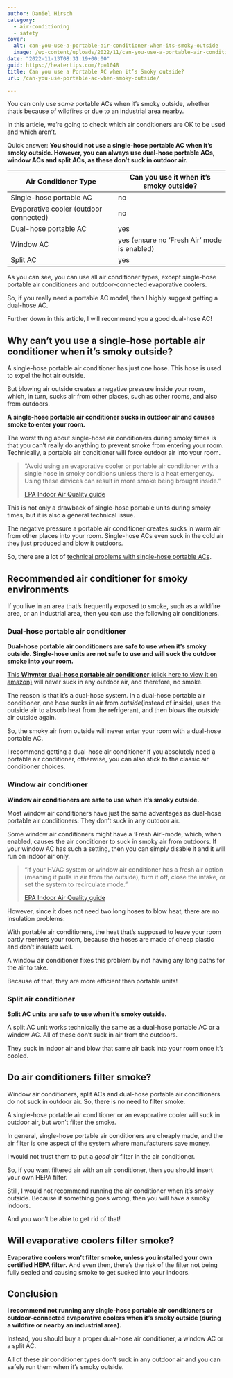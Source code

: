```yaml
---
author: Daniel Hirsch
category:
  - air-conditioning
  - safety
cover:
  alt: can-you-use-a-portable-air-conditioner-when-its-smoky-outside
  image: /wp-content/uploads/2022/11/can-you-use-a-portable-air-conditioner-when-its-smoky-outside.jpg
date: "2022-11-13T08:31:19+00:00"
guid: https://heatertips.com/?p=1048
title: Can you use a Portable AC when it’s Smoky outside?
url: /can-you-use-portable-ac-when-smoky-outside/

---
```

You can only use _some_ portable ACs when it’s smoky outside, whether that’s because of wildfires or due to an industrial area nearby.

In this article, we’re going to check which air conditioners are OK to be used and which aren’t.

Quick answer: **You should not use a single-hose portable AC when it’s smoky outside. However, you can always use dual-hose portable ACs, window ACs and split ACs, as these don’t suck in outdoor air.**

Air Conditioner Type | Can you use it when it’s smoky outside?
--- | ---
Single-hose portable AC | no
Evaporative cooler (outdoor connected) | no
Dual-hose portable AC | yes
Window AC | yes (ensure no ‘Fresh Air’ mode is enabled)
Split AC | yes

As you can see, you can use all air conditioner types, except single-hose portable air conditioners and outdoor-connected evaporative coolers.

So, if you really need a portable AC model, then I highly suggest getting a dual-hose AC.

Further down in this article, I will recommend you a good dual-hose AC!

## Why can’t you use a single-hose portable air conditioner when it’s smoky outside?

A single-hose portable air conditioner has just one hose. This hose is used to expel the hot air outside.

But blowing air outside creates a negative pressure inside your room, which, in turn, sucks air from other places, such as other rooms, and also from outdoors.

**A single-hose portable air conditioner sucks in outdoor air and causes smoke to enter your room.**

The worst thing about single-hose air conditioners during smoky times is that you can’t really do anything to prevent smoke from entering your room. Technically, a portable air conditioner will force outdoor air into your room.

> “Avoid using an evaporative cooler or portable air conditioner with a single hose in smoky conditions unless there is a heat emergency. Using these devices can result in more smoke being brought inside.”
>
> [EPA Indoor Air Quality guide](https://www.epa.gov/indoor-air-quality-iaq/create-clean-room-protect-indoor-air-quality-during-wildfire)

This is not only a drawback of single-hose portable units during smoky times, but it is also a general technical issue.

The negative pressure a portable air conditioner creates sucks in warm air from other places into your room. Single-hose ACs even suck in the cold air they just produced and blow it outdoors.

So, there are a lot of [technical problems with single-hose portable ACs](/how-does-a-portable-air-conditioner-work/).

## Recommended air conditioner for smoky environments

If you live in an area that’s frequently exposed to smoke, such as a wildfire area, or an industrial area, then you can use the following air conditioners.

### Dual-hose portable air conditioner

**Dual-hose portable air conditioners are safe to use when it’s smoky outside. Single-hose units are not safe to use and will suck the outdoor smoke into your room.**

[This **Whynter dual-hose portable air conditioner** (click here to view it on amazon)](https://www.amazon.com/Whynter-ARC-14S-Conditioner-Dehumidifier-Activated/dp/B0028AYQDC?keywords=whynter+dual+hose+portable+air+conditioner&qid=1668325714&sprefix=whynter+dual%2Caps%2C173&sr=8-3&linkCode=ll1&tag=heatertips-20&linkId=afbf315c618e554a10302159f2ce37d4&language=en_US&ref_=as_li_ss_tl) will never suck in any outdoor air, and therefore, no smoke.

The reason is that it’s a dual-hose system. In a dual-hose portable air conditioner, one hose sucks in air from _outside_(instead of inside), uses the outside air to absorb heat from the refrigerant, and then blows the _outside_ air outside again.

So, the smoky air from outside will never enter your room with a dual-hose portable AC.

I recommend getting a dual-hose air conditioner if you absolutely need a portable air conditioner, otherwise, you can also stick to the classic air conditioner choices.

### Window air conditioner

**Window air conditioners are safe to use when it’s smoky outside.**

Most window air conditioners have just the same advantages as dual-hose portable air conditioners: They don’t suck in any outdoor air.

Some window air conditioners might have a ‘Fresh Air’-mode, which, when enabled, causes the air conditioner to suck in smoky air from outdoors. If your window AC has such a setting, then you can simply disable it and it will run on indoor air only.

> “If your HVAC system or window air conditioner has a fresh air option (meaning it pulls in air from the outside), turn it off, close the intake, or set the system to recirculate mode.”
>
> [EPA Indoor Air Quality guide](https://www.epa.gov/indoor-air-quality-iaq/create-clean-room-protect-indoor-air-quality-during-wildfire)

However, since it does not need two long hoses to blow heat, there are no insulation problems:

With portable air conditioners, the heat that’s supposed to leave your room partly reenters your room, because the hoses are made of cheap plastic and don’t insulate well.

A window air conditioner fixes this problem by not having any long paths for the air to take.

Because of that, they are more efficient than portable units!

### Split air conditioner

**Split AC units are safe to use when it’s smoky outside.**

A split AC unit works technically the same as a dual-hose portable AC or a window AC. All of these don’t suck in air from the outdoors.

They suck in indoor air and blow that same air back into your room once it’s cooled.

## Do air conditioners filter smoke?

Window air conditioners, split ACs and dual-hose portable air conditioners do not suck in outdoor air. So, there is no need to filter smoke.

A single-hose portable air conditioner or an evaporative cooler will suck in outdoor air, but won’t filter the smoke.

In general, single-hose portable air conditioners are cheaply made, and the air filter is one aspect of the system where manufacturers save money.

I would not trust them to put a _good_ air filter in the air conditioner.

So, if you want filtered air with an air conditioner, then you should insert your own HEPA filter.

Still, I would not recommend running the air conditioner when it’s smoky outside. Because if something goes wrong, then you will have a smoky indoors.

And you won’t be able to get rid of that!

## Will evaporative coolers filter smoke?

**Evaporative coolers won’t filter smoke, unless you installed your own certified HEPA filter.** And even then, there’s the risk of the filter not being fully sealed and causing smoke to get sucked into your indoors.

## Conclusion

**I recommend not running any single-hose portable air conditioners or outdoor-connected evaporative coolers when it’s smoky outside (during a wildfire or nearby an industrial area).**

Instead, you should buy a proper dual-hose air conditioner, a window AC or a split AC.

All of these air conditioner types don’t suck in any outdoor air and you can safely run them when it’s smoky outside.
